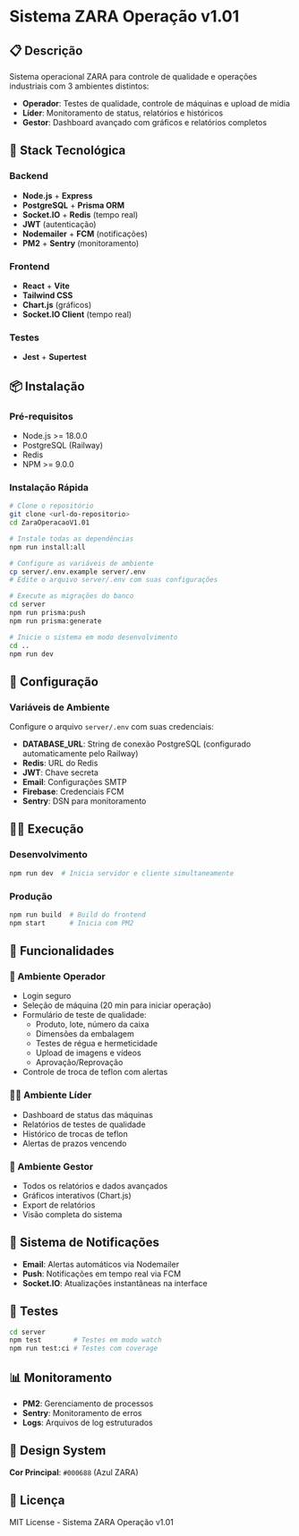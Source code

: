 # Sistema ZARA Operação v1.01

## 📋 Descrição

Sistema operacional ZARA para controle de qualidade e operações industriais com 3 ambientes distintos:

- **Operador**: Testes de qualidade, controle de máquinas e upload de mídia
- **Líder**: Monitoramento de status, relatórios e históricos
- **Gestor**: Dashboard avançado com gráficos e relatórios completos

## 🚀 Stack Tecnológica

### Backend
- **Node.js** + **Express**
- **PostgreSQL** + **Prisma ORM**
- **Socket.IO** + **Redis** (tempo real)
- **JWT** (autenticação)
- **Nodemailer** + **FCM** (notificações)
- **PM2** + **Sentry** (monitoramento)

### Frontend
- **React** + **Vite**
- **Tailwind CSS**
- **Chart.js** (gráficos)
- **Socket.IO Client** (tempo real)

### Testes
- **Jest** + **Supertest**

## 📦 Instalação

### Pré-requisitos
- Node.js >= 18.0.0
- PostgreSQL (Railway)
- Redis
- NPM >= 9.0.0

### Instalação Rápida

```bash
# Clone o repositório
git clone <url-do-repositorio>
cd ZaraOperacaoV1.01

# Instale todas as dependências
npm run install:all

# Configure as variáveis de ambiente
cp server/.env.example server/.env
# Edite o arquivo server/.env com suas configurações

# Execute as migrações do banco
cd server
npm run prisma:push
npm run prisma:generate

# Inicie o sistema em modo desenvolvimento
cd ..
npm run dev
```

## 🔧 Configuração

### Variáveis de Ambiente

Configure o arquivo `server/.env` com suas credenciais:

- **DATABASE_URL**: String de conexão PostgreSQL (configurado automaticamente pelo Railway)
- **Redis**: URL do Redis
- **JWT**: Chave secreta
- **Email**: Configurações SMTP
- **Firebase**: Credenciais FCM
- **Sentry**: DSN para monitoramento

## 🏃‍♂️ Execução

### Desenvolvimento
```bash
npm run dev  # Inicia servidor e cliente simultaneamente
```

### Produção
```bash
npm run build  # Build do frontend
npm start      # Inicia com PM2
```

## 📱 Funcionalidades

### 👷 Ambiente Operador
- Login seguro
- Seleção de máquina (20 min para iniciar operação)
- Formulário de teste de qualidade:
  - Produto, lote, número da caixa
  - Dimensões da embalagem
  - Testes de régua e hermeticidade
  - Upload de imagens e vídeos
  - Aprovação/Reprovação
- Controle de troca de teflon com alertas

### 👨‍💼 Ambiente Líder
- Dashboard de status das máquinas
- Relatórios de testes de qualidade
- Histórico de trocas de teflon
- Alertas de prazos vencendo

### 👔 Ambiente Gestor
- Todos os relatórios e dados avançados
- Gráficos interativos (Chart.js)
- Export de relatórios
- Visão completa do sistema

## 🔔 Sistema de Notificações

- **Email**: Alertas automáticos via Nodemailer
- **Push**: Notificações em tempo real via FCM
- **Socket.IO**: Atualizações instantâneas na interface

## 🧪 Testes

```bash
cd server
npm test        # Testes em modo watch
npm run test:ci # Testes com coverage
```

## 📊 Monitoramento

- **PM2**: Gerenciamento de processos
- **Sentry**: Monitoramento de erros
- **Logs**: Arquivos de log estruturados

## 🎨 Design System

**Cor Principal**: `#000688` (Azul ZARA)

## 📄 Licença

MIT License - Sistema ZARA Operação v1.01